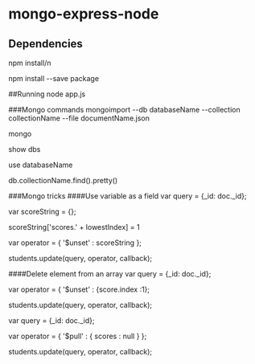 # mongo-express-node

## Dependencies
npm install/n

npm install --save package

##Running 
node app.js

###Mongo commands
mongoimport --db databaseName --collection collectionName --file documentName.json

mongo

show dbs

use databaseName

db.collectionName.find().pretty()

###Mongo tricks
####Use variable as a field
var query = {_id: doc._id};

var scoreString = {};

scoreString['scores.' + lowestIndex] = 1

var operator = { '$unset' : scoreString };

students.update(query, operator, callback);

####Delete element from an array
var query = {_id: doc._id};

var operator = { '$unset' : {score.index :1};

students.update(query, operator, callback);

var query = {_id: doc._id};

var operator = { '$pull' : { scores : null } };

students.update(query, operator, callback);


